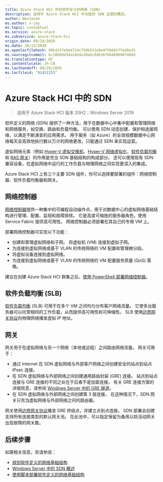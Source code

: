 ```yaml
---
title: Azure Stack HCI 中的软件定义的网络 (SDN)
description: 适用于 Azure Stack HCI 中功能的 SDN 主题的概述。
author: WenJason
ms.author: v-jay
ms.topic: conceptual
ms.service: azure-stack
ms.subservice: azure-stack-hci
origin.date: 09/24/2020
ms.date: 10/12/2020
ms.openlocfilehash: 89b4257e9ed724c750b522a9e4f5b681ffad0a35
ms.sourcegitcommit: bc10b8dd34a2de4a38abc0db167664690987488d
ms.translationtype: HT
ms.contentlocale: zh-CN
ms.lasthandoff: 09/29/2020
ms.locfileid: "91451253"
---
```

# <a name="sdn-in-azure-stack-hci"></a>Azure Stack HCI 中的 SDN

> 适用于 Azure Stack HCI 版本 20H2；Windows Server 2019

软件定义的网络 (SDN) 提供了一种方法，用于在数据中心中集中配置和管理网络和网络服务，如交换、路由和负载均衡。 可以使用 SDN 动态创建、保护和连接网络，以满足不断演变的应用需求。 用于服务（如 Azure）的全球规模数据中心网络每天会高效地执行数以万计的网络更改，只能通过 SDN 来实现运营。

虚拟网络元素（例如 [Hyper-V 虚拟交换机](https://docs.microsoft.com/windows-server/virtualization/hyper-v-virtual-switch/hyper-v-virtual-switch)、[Hyper-V 网络虚拟化](https://docs.microsoft.com/windows-server/networking/sdn/technologies/hyper-v-network-virtualization/hyper-v-network-virtualization)、[软件负载均衡](https://docs.microsoft.com/windows-server/networking/sdn/technologies/network-function-virtualization/software-load-balancing-for-sdn)和 [RAS 网关](https://docs.microsoft.com/windows-server/networking/sdn/technologies/network-function-virtualization/ras-gateway-for-sdn)）的作用是充当 SDN 基础结构的构成部分。 还可以使用现有 SDN 兼容设备，在虚拟网络中运行的工作负载与物理网络之间实现更深入的集成。

Azure Stack HCI 上有三个主要 SDN 组件，你可以选择要部署的组件：网络控制器、软件负载均衡器和网关。

## <a name="network-controller"></a>网络控制器

[网络控制器](https://docs.microsoft.com/windows-server/networking/sdn/technologies/Software-Defined-Networking-Technologies#network-controller)提供一种集中的可编程自动操作点，用于对数据中心的虚拟网络基础结构进行管理、配置、监视和故障排除。 它是高度可缩放的服务器角色，使用 Service Fabric 提供高可用性。 网络控制器必须部署在其自己的专用 VM 上。

部署网络控制器可实现以下功能：

- 创建和管理虚拟网络和子网。 将虚拟机 (VM) 连接到虚拟子网。
- 为连接到虚拟网络或基于 VLAN 的传统网络的 VM 配置和管理微分段。
- 将虚拟设备连接到虚拟网络。
- 为连接到虚拟网络或基于 VLAN 的传统网络的 VM 配置服务质量 (QoS) 策略。

建议在创建 Azure Stack HCI 群集之后，[使用 PowerShell 部署网络控制器](../deploy/network-controller-powershell.md)。

## <a name="software-load-balancing"></a>软件负载均衡 (SLB)

[软件负载均衡](https://docs.microsoft.com/windows-server/networking/sdn/technologies/network-function-virtualization/software-load-balancing-for-sdn) (SLB) 可用于在多个 VM 之间均匀分布客户网络流量。 它使多台服务器可以托管相同的工作负载，从而提供高可用性和可伸缩性。 SLB 使用[边界网关协议](https://docs.microsoft.com/windows-server/remote/remote-access/bgp/border-gateway-protocol-bgp)向物理网络播发虚拟 IP 地址。

## <a name="gateway"></a>网关

网关用于在虚拟网络与另一个网络（本地或远程）之间路由网络流量。 网关可用于：

- 通过 Internet 在 SDN 虚拟网络与外部客户网络之间创建安全的站点到站点 IPsec 连接。
- 在 SDN 虚拟网络与外部网络之间创建通用路由封装 (GRE) 连接。 站点到站点连接与 GRE 连接的不同之处在于后者不是加密连接。 有关 GRE 连接方案的详细信息，请参阅 [Windows Server 中的 GRE 隧道](https://docs.microsoft.com/windows-server/remote/remote-access/ras-gateway/gre-tunneling-windows-server)。
- 在 SDN 虚拟网络与外部网络之间创建第 3 层连接。 在这种情况下，SDN 网关只充当虚拟网络与外部网络之间的路由器。

网关使用[边界网关协议](https://docs.microsoft.com/windows-server/remote/remote-access/bgp/border-gateway-protocol-bgp)播发 GRE 终结点，并建立点到点连接。 SDN 部署会创建支持所有连接类型的默认网关池。 在此池中，可以指定保留为备用以防活动网关出现故障的网关数。

## <a name="next-steps"></a>后续步骤

如需相关信息，另请参阅：

- [规划软件定义的网络基础结构](plan-software-defined-networking-infrastructure.md)
- [Windows Server 中的 SDN 概述](https://docs.microsoft.com/windows-server/networking/sdn/software-defined-networking)
- [使用脚本部署软件定义的网络基础结构](https://docs.microsoft.com/windows-server/networking/sdn/deploy/deploy-a-software-defined-network-infrastructure-using-scripts)
